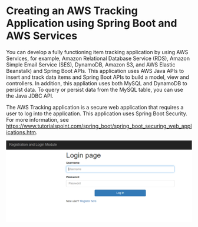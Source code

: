 #  Creating an AWS Tracking Application using Spring Boot and AWS Services

You can develop a fully functioning item tracking application by using AWS Services, for example, Amazon Relational Database Service (RDS), Amazon Simple Email Service (SES), DynamoDB, Amazon S3, and AWS Elastic Beanstalk) and Spring Boot APIs. This application uses AWS Java APIs to insert and track data items and Spring Boot APIs to build a model, view and controllers. In addition, this appliation uses both MySQL and DynamoDB to persist data.  To query or persist data from the MySQL table, you can use the Java JDBC API. 

The AWS Tracking application is a secure web application that requires a user to log into the application. This application uses Spring Boot Security. For more information, see https://www.tutorialspoint.com/spring_boot/spring_boot_securing_web_applications.htm. 

![AWS Tracking Application](images/track1.png)
